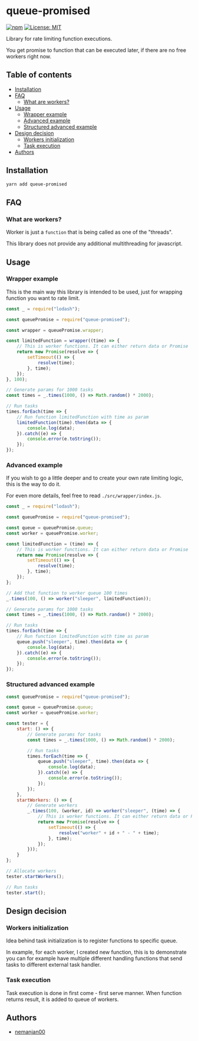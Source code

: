 # queue-promised

[![npm](https://img.shields.io/npm/dt/queue-promised)](https://www.npmjs.com/package/queue-promised)
[![License: MIT](https://img.shields.io/badge/License-MIT-yellow.svg)](https://opensource.org/licenses/MIT)

Library for rate limiting function executions. 

You get promise to function that can be executed later, if there are no free workers right now. 

## Table of contents

<!-- vim-markdown-toc GFM -->

* [Installation](#installation)
* [FAQ](#faq)
	* [What are workers?](#what-are-workers)
* [Usage](#usage)
	* [Wrapper example](#wrapper-example)
	* [Advanced example](#advanced-example)
	* [Structured advanced example](#structured-advanced-example)
* [Design decision](#design-decision)
	* [Workers initialization](#workers-initialization)
	* [Task execution](#task-execution)
* [Authors](#authors)

<!-- vim-markdown-toc -->

## Installation

```bash
yarn add queue-promised
```

## FAQ

### What are workers?

Worker is just a `function` that is being called as one of the "threads". 

This library does not provide any additional multithreading for javascript. 

## Usage

### Wrapper example

This is the main way this library is intended to be used, just for wrapping function you want to rate limit. 

```javascript
const _ = require("lodash");

const queuePromise = require("queue-promised");

const wrapper = queuePromise.wrapper;

const limitedFunction = wrapper((time) => {
	// This is worker functions. It can either return data or Promise
	return new Promise(resolve => {
		setTimeout(() => {
			resolve(time);
		}, time);
	});
}, 100);

// Generate params for 1000 tasks
const times = _.times(1000, () => Math.random() * 2000);

// Run tasks
times.forEach(time => {
	// Run function limitedFunction with time as param
	limitedFunction(time).then(data => {
		console.log(data);
	}).catch((e) => {
		console.error(e.toString());
	});
});

```

### Advanced example

If you wish to go a little deeper and to create your own rate limiting logic, this is the way to do it. 

For even more details, feel free to read `./src/wrapper/index.js`. 

```javascript
const _ = require("lodash");

const queuePromise = require("queue-promised");

const queue = queuePromise.queue;
const worker = queuePromise.worker;

const limitedFunction = (time) => {
	// This is worker functions. It can either return data or Promise
	return new Promise(resolve => {
		setTimeout(() => {
			resolve(time);
		}, time);
	});
};

// Add that function to worker queue 100 times
_.times(100, () => worker("sleeper", limitedFunction));

// Generate params for 1000 tasks
const times = _.times(1000, () => Math.random() * 2000);

// Run tasks
times.forEach(time => {
	// Run function limitedFunction with time as param
	queue.push("sleeper", time).then(data => {
		console.log(data);
	}).catch((e) => {
		console.error(e.toString());
	});
});
```

### Structured advanced example

```javascript
const queuePromise = require("queue-promised");

const queue = queuePromise.queue;
const worker = queuePromise.worker;

const tester = {
	start: () => {
		// Generate params for tasks
		const times = _.times(1000, () => Math.random() * 2000);

		// Run tasks
		times.forEach(time => {
			queue.push("sleeper", time).then(data => {
				console.log(data);
			}).catch((e) => {
				console.error(e.toString());
			});
		});
	},
	startWorkers: () => {
		// Generate workers
		_.times(100, (worker, id) => worker("sleeper", (time) => {
			// This is worker functions. It can either return data or Promise
			return new Promise(resolve => {
				setTimeout(() => {
					resolve("worker" + id + " - " + time);
				}, time);
			});
		}));
	}
};

// Allocate workers
tester.startWorkers();

// Run tasks
tester.start();
```

## Design decision

### Workers initialization

Idea behind task initialization is to register functions to specific queue. 

In example, for each worker, I created new function, this is to demonstrate you can for example have multiple different handling functions that send tasks to different external task handler. 

### Task execution

Task execution is done in first come - first serve manner. When function returns result, it is added to queue of workers. 

## Authors

* [nemanjan00](https://github.com/nemanjan00)

